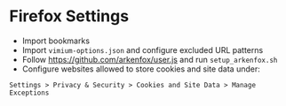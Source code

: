 # Firefox Settings

- Import bookmarks
- Import `vimium-options.json` and configure excluded URL patterns
- Follow https://github.com/arkenfox/user.js and run `setup_arkenfox.sh`
- Configure websites allowed to store cookies and site data under:
```
Settings > Privacy & Security > Cookies and Site Data > Manage Exceptions
```
